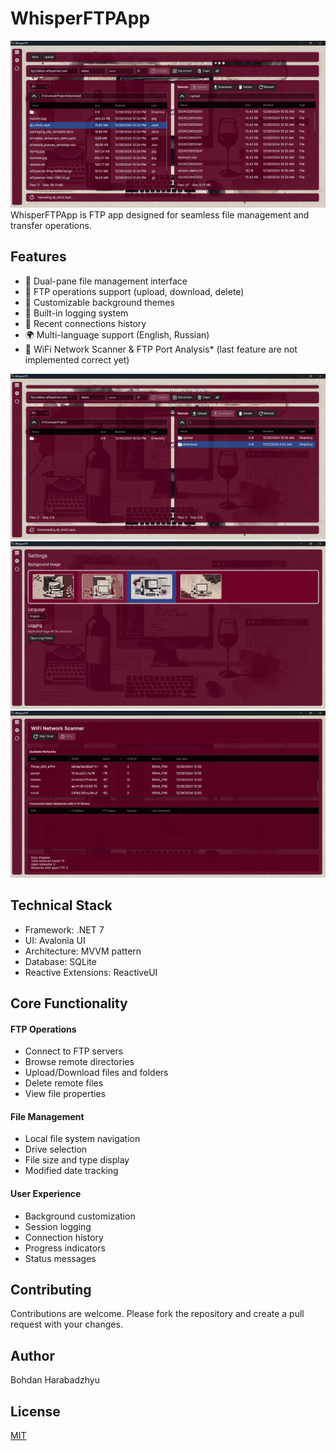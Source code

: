 # WhisperFTPApp
![Image 1](Screenshots/Screen1.png)
WhisperFTPApp is FTP app designed for seamless file management and transfer operations.

## Features
- 📁 Dual-pane file management interface
- 🔄 FTP operations support (upload, download, delete)
- 🎨 Customizable background themes
- 📝 Built-in logging system
- 💾 Recent connections history
- 🌍 Multi-language support (English, Russian)
- 📡 WiFi Network Scanner & FTP Port Analysis* (last feature are not implemented correct yet)


![Image 2](Screenshots/Screen2.png)
![Image 3](Screenshots/Screen3.png)
![Image 4](Screenshots/Screen4.png)

## Technical Stack
- Framework: .NET 7
- UI: Avalonia UI
- Architecture: MVVM pattern
- Database: SQLite
- Reactive Extensions: ReactiveUI

## Core Functionality

####  FTP Operations
- Connect to FTP servers
- Browse remote directories
- Upload/Download files and folders
- Delete remote files
- View file properties

####  File Management
- Local file system navigation
- Drive selection
- File size and type display
- Modified date tracking

####  User Experience
- Background customization
- Session logging
- Connection history
- Progress indicators
- Status messages

## Contributing

Contributions are welcome. Please fork the repository and create a pull request with your changes.

## Author

Bohdan Harabadzhyu

## License

[MIT](https://choosealicense.com/licenses/mit/)